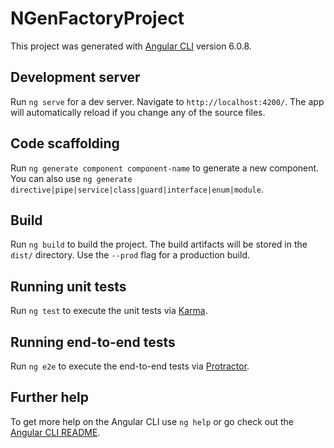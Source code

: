 <h1 id="ngenfactoryproject">NGenFactoryProject</h1>
<p>This project was generated with <a href="https://github.com/angular/angular-cli">Angular CLI</a> version 6.0.8.</p>
<h2 id="development-server">Development server</h2>
<p>Run <code>ng serve</code> for a dev server. Navigate to <code>http://localhost:4200/</code>. The app will automatically reload if you change any of the source files.</p>
<h2 id="code-scaffolding">Code scaffolding</h2>
<p>Run <code>ng generate component component-name</code> to generate a new component. You can also use <code>ng generate directive|pipe|service|class|guard|interface|enum|module</code>.</p>
<h2 id="build">Build</h2>
<p>Run <code>ng build</code> to build the project. The build artifacts will be stored in the <code>dist/</code> directory. Use the <code>--prod</code> flag for a production build.</p>
<h2 id="running-unit-tests">Running unit tests</h2>
<p>Run <code>ng test</code> to execute the unit tests via <a href="https://karma-runner.github.io">Karma</a>.</p>
<h2 id="running-end-to-end-tests">Running end-to-end tests</h2>
<p>Run <code>ng e2e</code> to execute the end-to-end tests via <a href="http://www.protractortest.org/">Protractor</a>.</p>
<h2 id="further-help">Further help</h2>
<p>To get more help on the Angular CLI use <code>ng help</code> or go check out the <a href="https://github.com/angular/angular-cli/blob/master/README.md">Angular CLI README</a>.</p>


